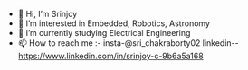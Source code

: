 - 👋 Hi, I’m Srinjoy
- 👀 I’m interested in Embedded, Robotics, Astronomy
- 🌱 I’m currently studying Electrical Engineering
- 📫 How to reach me :-
                        insta-@sri_chakraborty02
                        linkedin-- https://www.linkedin.com/in/srinjoy-c-9b6a5a168

<!---
Srinjoy2002/Srinjoy2002 is a ✨ special ✨ repository because its `README.md` (this file) appears on your GitHub profile.
You can click the Preview link to take a look at your changes.
--->
